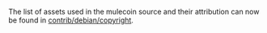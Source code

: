 The list of assets used in the mulecoin source and their attribution can now be found in [contrib/debian/copyright](../contrib/debian/copyright).
